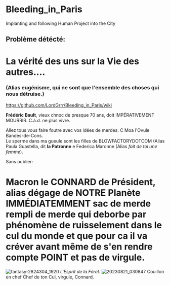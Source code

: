# Bleeding_in_Paris
Implanting and following Human Project into the City


## Problème détécté:  
# La vérité des uns sur la Vie des autres....  
### (Alias eugénisme, qui ne sont que l'ensemble des choses qui nous détruise.)  
https://github.com/LordGrrr/Bleeding_in_Paris/wiki  

**Frédéric Bault**, vieux chnoc de presque 70 ans, doit IMPÉRATIVEMENT MOURRIR. C.à.d. ne plus vivre.

Allez tous vous faire foutre avec vos idées de merdes. C Moa l'Ovule Bandes-de-Cons.  
Le sperme dans ma gueule sont les filles de BLOWFACTORYDOTCOM
(Alias Paula Guastella, dit **la Patronne** e Federica Maronne (Alias _fait de toi une femme_). 

Sans oublier:
# Macron le CONNARD de Président, alias dégage de NOTRE Planète IMMÉDIATEMMENT sac de merde rempli de merde qui deborbe par phénomène de ruisselement dans le cul du monde et que pour ca il va créver avant même de s'en rendre compte POINT et pas de virgule.
![fantasy-2824304_1920](https://github.com/LordGrrr/Bleeding_in_Paris/assets/134517577/eb3cfab8-4710-43b7-ac96-98bad6027c0b)
_L'Esprit de la Fôret._
![20230821_030847](https://github.com/LordGrrr/Bleeding_in_Paris/assets/134517577/7e09473f-8ae6-4010-9749-0cf39f40f0f5)
Couillon en chef Chef de ton Cul, virgule, Connard.
